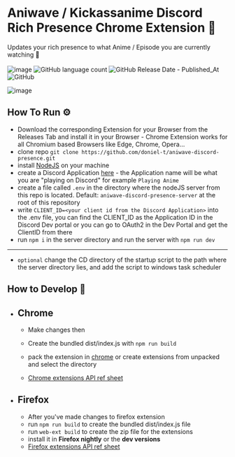 # Aniwave / Kickassanime Discord Rich Presence Chrome Extension 🚀
Updates your rich presence to what Anime / Episode you are currently watching 👀\
\
![image](https://img.shields.io/github/languages/top/doniel-t/aniwave-discord-presence)
![GitHub language count](https://img.shields.io/github/languages/count/doniel-t/aniwave-discord-presence?color=%23FF0A52)
![GitHub Release Date - Published_At](https://img.shields.io/github/release-date/doniel-t/aniwave-discord-presence)
![GitHub](https://img.shields.io/github/license/doniel-t/aniwave-discord-presence)


![image](https://github.com/doniel-t/aniwave-discord-presence/assets/56281274/91fa23b7-9905-46a5-b617-52dae1cfa046)

## **How To Run** ⚙️
- Download the corresponding Extension for your Browser from the Releases Tab and install it in your Browser - Chrome Extension works for all Chromium based Browsers like Edge, Chrome, Opera...
- clone repo `git clone https://github.com/doniel-t/aniwave-discord-presence.git`
- install [NodeJS](https://nodejs.org/en) on your machine
- create a Discord Application [here](https://discord.com/developers/applications) - the Application name will be what you are "playing on Discord" for example `Playing Anime`
- create a file called `.env` in the directory where the nodeJS server from this repo is located. Default: `aniwave-discord-presence-server` at the root of this repository 
- write `CLIENT_ID=<your client id from the Discord Application>` into the .env file, you can find the CLIENT_ID as the Application ID in the Discord Dev portal or you can go to OAuth2 in the Dev Portal and get the ClientID from there
- run `npm i` in the server directory and run the server with `npm run dev`
- ---
- `optional` change the CD directory of the startup script to the path where the server directory lies, and add the script to windows task scheduler


## **How to Develop** 🤗
- ## Chrome
  - Make changes then 
  - Create the bundled dist/index.js with `npm run build`
  - pack the extension in [chrome](chrome://extensions) or create extensions from unpacked and select the directory

  - [Chrome extensions API ref sheet](https://developer.chrome.com/docs/extensions/reference/api)

- ## Firefox
  - After you've made changes to firefox extension
  - run `npm run build` to create the bundled dist/index.js file
  - run `web-ext build` to create the zip file for the extensions
  - install it in **Firefox nightly** or the **dev versions** 
  - [Firefox extensions API ref sheet](https://developer.mozilla.org/en-US/docs/Mozilla/Add-ons/WebExtensions/Your_first_WebExtension)
